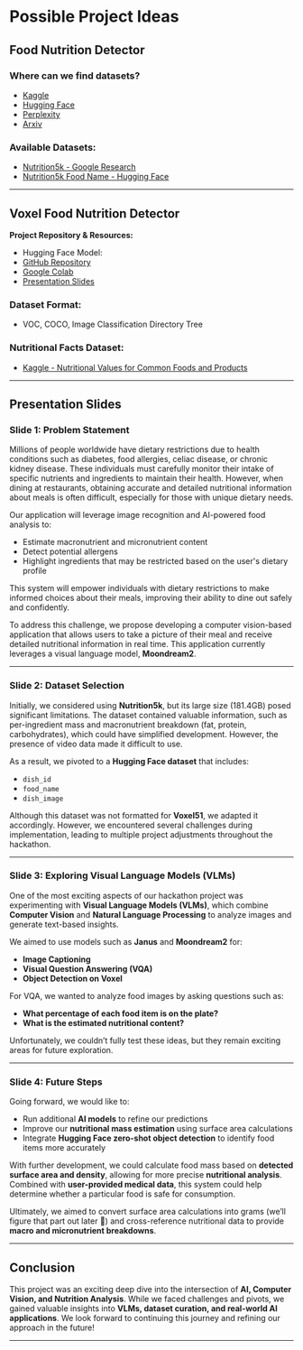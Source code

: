 # Possible Project Ideas

## Food Nutrition Detector

### Where can we find datasets?
- [Kaggle](https://www.kaggle.com/)
- [Hugging Face](https://huggingface.co/datasets)
- [Perplexity](https://www.perplexity.ai/)
- [Arxiv](https://arxiv.org/)

### Available Datasets:
- [Nutrition5k - Google Research](https://github.com/google-research-datasets/Nutrition5k)
- [Nutrition5k Food Name - Hugging Face](https://huggingface.co/datasets/TeeA/nutrition5k-food-name-gemini)

---

## Voxel Food Nutrition Detector

**Project Repository & Resources:**
- Hugging Face Model:
- [GitHub Repository](#)
- [Google Colab](#)
- [Presentation Slides](#)

### Dataset Format:
- VOC, COCO, Image Classification Directory Tree

### Nutritional Facts Dataset:
- [Kaggle - Nutritional Values for Common Foods and Products](https://www.kaggle.com/datasets/trolukovich/nutritional-values-for-common-foods-and-products)

---

## Presentation Slides

### **Slide 1: Problem Statement**
Millions of people worldwide have dietary restrictions due to health conditions such as diabetes, food allergies, celiac disease, or chronic kidney disease. These individuals must carefully monitor their intake of specific nutrients and ingredients to maintain their health. However, when dining at restaurants, obtaining accurate and detailed nutritional information about meals is often difficult, especially for those with unique dietary needs.

Our application will leverage image recognition and AI-powered food analysis to:
- Estimate macronutrient and micronutrient content
- Detect potential allergens
- Highlight ingredients that may be restricted based on the user's dietary profile

This system will empower individuals with dietary restrictions to make informed choices about their meals, improving their ability to dine out safely and confidently.

To address this challenge, we propose developing a computer vision-based application that allows users to take a picture of their meal and receive detailed nutritional information in real time. This application currently leverages a visual language model, **Moondream2**.

---

### **Slide 2: Dataset Selection**
Initially, we considered using **Nutrition5k**, but its large size (181.4GB) posed significant limitations. The dataset contained valuable information, such as per-ingredient mass and macronutrient breakdown (fat, protein, carbohydrates), which could have simplified development. However, the presence of video data made it difficult to use.

As a result, we pivoted to a **Hugging Face dataset** that includes:
- `dish_id`
- `food_name`
- `dish_image`

Although this dataset was not formatted for **Voxel51**, we adapted it accordingly. However, we encountered several challenges during implementation, leading to multiple project adjustments throughout the hackathon.

---

### **Slide 3: Exploring Visual Language Models (VLMs)**
One of the most exciting aspects of our hackathon project was experimenting with **Visual Language Models (VLMs)**, which combine **Computer Vision** and **Natural Language Processing** to analyze images and generate text-based insights.

We aimed to use models such as **Janus** and **Moondream2** for:
- **Image Captioning**
- **Visual Question Answering (VQA)**
- **Object Detection on Voxel**

For VQA, we wanted to analyze food images by asking questions such as:
- **What percentage of each food item is on the plate?**
- **What is the estimated nutritional content?**

Unfortunately, we couldn’t fully test these ideas, but they remain exciting areas for future exploration.

---

### **Slide 4: Future Steps**
Going forward, we would like to:
- Run additional **AI models** to refine our predictions
- Improve our **nutritional mass estimation** using surface area calculations
- Integrate **Hugging Face zero-shot object detection** to identify food items more accurately

With further development, we could calculate food mass based on **detected surface area and density**, allowing for more precise **nutritional analysis**. Combined with **user-provided medical data**, this system could help determine whether a particular food is safe for consumption.

Ultimately, we aimed to convert surface area calculations into grams (we’ll figure that part out later 🤣) and cross-reference nutritional data to provide **macro and micronutrient breakdowns**.

---

## Conclusion
This project was an exciting deep dive into the intersection of **AI, Computer Vision, and Nutrition Analysis**. While we faced challenges and pivots, we gained valuable insights into **VLMs, dataset curation, and real-world AI applications**. We look forward to continuing this journey and refining our approach in the future!

---
